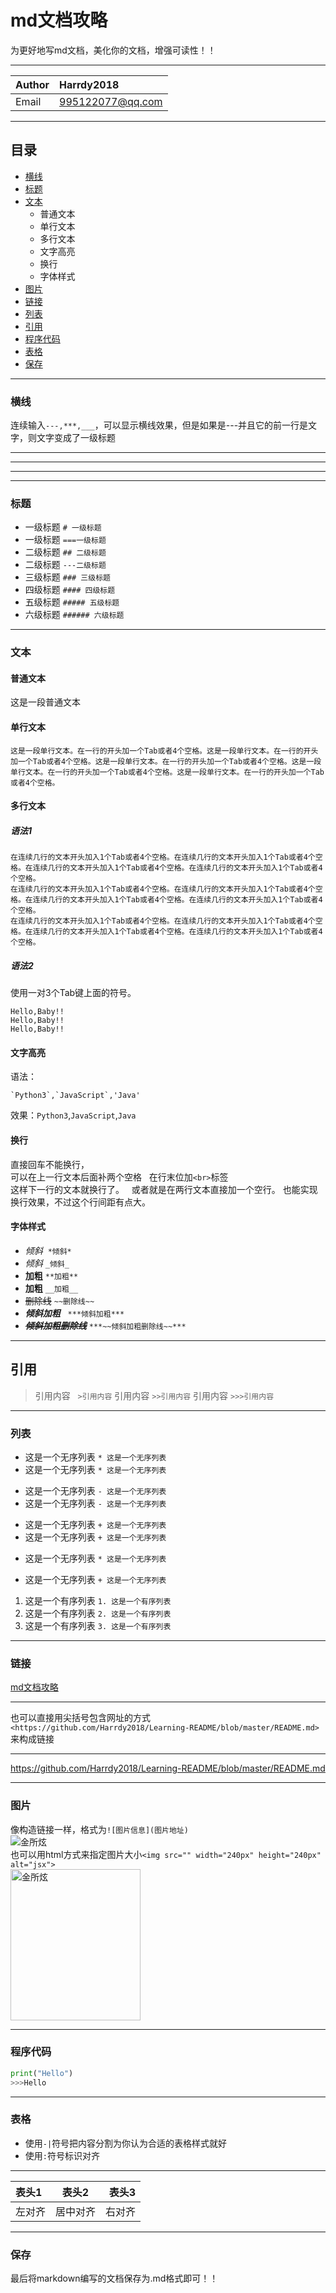 md文档攻略
===
为更好地写md文档，美化你的文档，增强可读性！！
***
|Author|Harrdy2018|
|:---|:---|
|Email|995122077@qq.com|
***


## 目录
* [横线](#横线)
* [标题](#标题)
* [文本](#文本)
    * 普通文本
    * 单行文本
    * 多行文本
    * 文字高亮
    * 换行
    * 字体样式
* [图片](#图片)
* [链接](#链接)
* [列表](#列表)
* [引用](#引用)
* [程序代码](#程序代码)
* [表格](#表格)
* [保存](#保存)

***
### 横线
连续输入`---,***,___`，可以显示横线效果，但是如果是---并且它的前一行是文字，则文字变成了一级标题
***
---
___

***
### 标题
* 一级标题 `# 一级标题`
* 一级标题 `===一级标题`
* 二级标题 `## 二级标题`
* 二级标题 `---二级标题`
* 三级标题 `### 三级标题`
* 四级标题 `#### 四级标题`
* 五级标题 `##### 五级标题`
* 六级标题 `###### 六级标题`

***
### 文本
#### 普通文本
这是一段普通文本
#### 单行文本
    这是一段单行文本。在一行的开头加一个Tab或者4个空格。这是一段单行文本。在一行的开头加一个Tab或者4个空格。这是一段单行文本。在一行的开头加一个Tab或者4个空格。这是一段单行文本。在一行的开头加一个Tab或者4个空格。这是一段单行文本。在一行的开头加一个Tab或者4个空格。
#### 多行文本
##### 语法1
    在连续几行的文本开头加入1个Tab或者4个空格。在连续几行的文本开头加入1个Tab或者4个空格。在连续几行的文本开头加入1个Tab或者4个空格。在连续几行的文本开头加入1个Tab或者4个空格。
    在连续几行的文本开头加入1个Tab或者4个空格。在连续几行的文本开头加入1个Tab或者4个空格。在连续几行的文本开头加入1个Tab或者4个空格。在连续几行的文本开头加入1个Tab或者4个空格。
    在连续几行的文本开头加入1个Tab或者4个空格。在连续几行的文本开头加入1个Tab或者4个空格。在连续几行的文本开头加入1个Tab或者4个空格。在连续几行的文本开头加入1个Tab或者4个空格。
##### 语法2
使用一对3个Tab键上面的符号。
```
Hello,Baby!!
Hello,Baby!!
Hello,Baby!!
```
#### 文字高亮
语法：
```
`Python3`,`JavaScript`,'Java'
```
效果：`Python3`,`JavaScript`,`Java`
#### 换行
直接回车不能换行，  
可以在上一行文本后面补两个空格  
在行末位加`<br>`标签<br>
这样下一行的文本就换行了。  
或者就是在两行文本直接加一个空行。
也能实现换行效果，不过这个行间距有点大。
#### 字体样式
* *倾斜*  `*倾斜*`
* _倾斜_ `_倾斜_`
* **加粗** `**加粗**`
* __加粗__ `__加粗__`
* ~~删除线~~ `~~删除线~~`
* ***倾斜加粗***   `***倾斜加粗***`
* ***~~倾斜加粗删除线~~***  `***~~倾斜加粗删除线~~***`

***
## 引用
>引用内容   `>引用内容`
>引用内容  `>>引用内容`
>引用内容  `>>>引用内容`

***
### 列表
* 这是一个无序列表 `* 这是一个无序列表`
* 这是一个无序列表 `* 这是一个无序列表`

- 这是一个无序列表 `- 这是一个无序列表`
- 这是一个无序列表 `- 这是一个无序列表`

+ 这是一个无序列表 `+ 这是一个无序列表`
+ 这是一个无序列表 `+ 这是一个无序列表`

* 这是一个无序列表 `* 这是一个无序列表`
+ 这是一个无序列表 `+ 这是一个无序列表`

1. 这是一个有序列表 `1. 这是一个有序列表`
2. 这是一个有序列表 `2. 这是一个有序列表`
3. 这是一个有序列表 `3. 这是一个有序列表`

***
### 链接
[md文档攻略](https://github.com/Harrdy2018/Learning-README/blob/master/README.md)
***
也可以直接用尖括号包含网址的方式`<https://github.com/Harrdy2018/Learning-README/blob/master/README.md>`来构成链接
***
<https://github.com/Harrdy2018/Learning-README/blob/master/README.md>

***
### 图片
像构造链接一样，格式为`![图片信息](图片地址)`<br>
![金所炫](https://github.com/Harrdy2018/Learning-README/blob/master/jsx.jpg)<br>
也可以用html方式来指定图片大小`<img src="" width="240px" height="240px" alt="jsx">`<br>
<img src="https://github.com/Harrdy2018/Learning-README/blob/master/jsx.jpg" width="208px" height="242px" alt="金所炫">

***
### 程序代码
```python
print("Hello")
>>>Hello
```

***
### 表格
* 使用`-|`符号把内容分割为你认为合适的表格样式就好
* 使用`:`符号标识对齐
***
|表头1|表头2|表头3|
|:---|:---:|---:|
|左对齐|居中对齐|右对齐|

***
### 保存
最后将markdown编写的文档保存为.md格式即可！！
